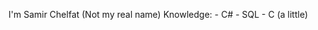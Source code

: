 I'm Samir Chelfat (Not my real name)
Knowledge:
    - C#
    - SQL
    - C (a little)

<!---
SamirChelfat/SamirChelfat is a ✨ special ✨ repository because its `README.md` (this file) appears on your GitHub profile.
You can click the Preview link to take a look at your changes.
--->
